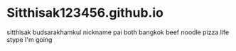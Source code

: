 # Sitthisak123456.github.io
sitthisak budsarakhamkul 
nickname pai 
both bangkok
beef noodle pizza
life stype
I'm going
